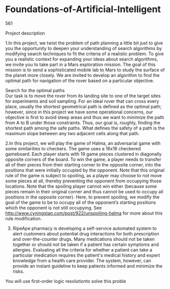 # Foundations-of-Artificial-Intelligent
561

Project description 

1.In this project, we twist the problem of path planning a little bit just to give you the opportunity to deepen your understanding of search
algorithms by modifying search techniques to fit the criteria of a realistic problem. To give you a realistic context for expanding your 
ideas about search algorithms, we invite you to take part in a Mars exploration mission. The goal of this mission is to send a sophisticated
mobile lab to Mars to study the surface of the planet more closely. We are invited to develop an algorithm to find the optimal path for
navigation of the rover based on a particular objective.

Search for the optimal paths  
Our task is to move the rover from its landing site to one of the target sites for experiments and soil sampling. For an ideal rover that 
can cross every place, usually the shortest geometrical path is defined as the optimal path; however, since in this project we have some 
operational concerns, our objective is first to avoid steep areas and thus we want to minimize the path from A to B under those constraints.
Thus, our goal is, roughly, finding the shortest path among the safe paths. What defines the safety of a path is the maximum slope between 
any two adjacent cells along that path.

2.In this project, we will play the game of Halma, an adversarial game with some similarities to checkers. The game uses a 16x16 checkered gameboard. Each player starts with 19 game pieces clustered in diagonally opposite corners of the board. To win the game, a player needs to transfer all of their pieces from their starting corner to the opposite corner, into the positions that were initially occupied by the opponent. Note that this original rule of the game is subject to spoiling, as a player may choose to not move some pieces at all, thereby preventing the opponent from occupying those locations. Note that the spoiling player cannot win either (because some pieces remain in their original corner and thus cannot be used to occupy all positions in the opposite corner). Here, to prevent spoiling, we modify the goal of the game to be to occupy all of the opponent’s starting positions which the opponent is not still occupying. See http://www.cyningstan.com/post/922/unspoiling-halma for more about this rule modification.

3. RipeApe  pharmacy  is  developing  a  self-service  automated  system  to  alert  customers  about potential drug interactions for both prescription and over-the-counter drugs. Many medications should not be taken together or should not be taken if a patient has certain symptoms and allergies. Evaluating all the criteria for whether a patient can take a particular medication requires the patient's medical history and expert knowledge from a health care provider. The system, however, can provide an instant guideline to keep patients informed and minimize the risks. 

You will use first-order logic resolutionto solve this proble
